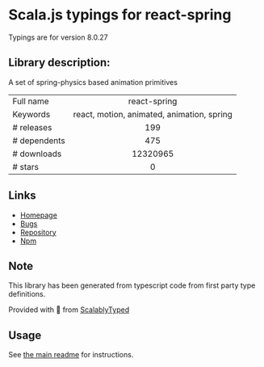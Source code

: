 
# Scala.js typings for react-spring

Typings are for version 8.0.27

## Library description:
A set of spring-physics based animation primitives

|                    |                 |
| ------------------ | :-------------: |
| Full name          | react-spring |
| Keywords           | react, motion, animated, animation, spring |
| # releases         | 199 |
| # dependents       | 475 |
| # downloads        | 12320965 |
| # stars            | 0 |

## Links
- [Homepage](https://github.com/drcmda/react-spring#readme)
- [Bugs](https://github.com/drcmda/react-spring/issues)
- [Repository](https://github.com/drcmda/react-spring)
- [Npm](https://www.npmjs.com/package/react-spring)
    


## Note
This library has been generated from typescript code from first party type definitions.

Provided with :purple_heart: from [ScalablyTyped](https://github.com/oyvindberg/ScalablyTyped)

## Usage
See [the main readme](../../readme.md) for instructions.


